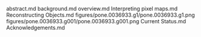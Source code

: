abstract.md
background.md
overview.md
Interpreting pixel maps.md
Reconstructing Objects.md
figures/pone.0036933.g1/pone.0036933.g1.png
figures/pone.0036933.g001/pone.0036933.g001.png
Current Status.md
Acknowledgements.md
